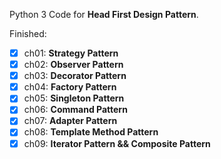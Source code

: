 Python 3 Code for **Head First Design Pattern**.

Finished:

- [x] ch01: **Strategy Pattern**
- [x] ch02: **Observer Pattern**
- [x] ch03: **Decorator Pattern**
- [x] ch04: **Factory Pattern**
- [x] ch05: **Singleton Pattern**
- [x] ch06: **Command Pattern**
- [x] ch07: **Adapter Pattern**
- [x] ch08: **Template Method Pattern**
- [x] ch09: **Iterator Pattern && Composite Pattern**
